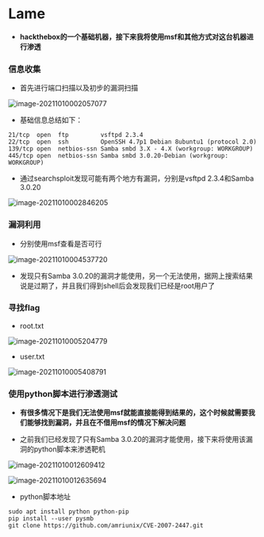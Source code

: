 # Lame

- **hackthebox的一个基础机器，接下来我将使用msf和其他方式对这台机器进行渗透**

### 信息收集

- 首先进行端口扫描以及初步的漏洞扫描

![image-20211010002057077](http://cdn.mxrblog.cn/image-20211010002057077.png)

- 基础信息总结如下：

```
21/tcp  open  ftp         vsftpd 2.3.4
22/tcp  open  ssh         OpenSSH 4.7p1 Debian 8ubuntu1 (protocol 2.0)
139/tcp open  netbios-ssn Samba smbd 3.X - 4.X (workgroup: WORKGROUP)
445/tcp open  netbios-ssn Samba smbd 3.0.20-Debian (workgroup: WORKGROUP)
```

- 通过searchsploit发现可能有两个地方有漏洞，分别是vsftpd 2.3.4和Samba  3.0.20

![image-20211010002846205](http://cdn.mxrblog.cn/image-20211010002846205.png)

### 漏洞利用



- 分别使用msf查看是否可行

![image-20211010004537720](http://cdn.mxrblog.cn/image-20211010004537720.png)

- 发现只有Samba  3.0.20的漏洞才能使用，另一个无法使用，据网上搜索结果说是过期了，并且我们得到shell后会发现我们已经是root用户了

### 寻找flag

- root.txt

![image-20211010005204779](http://cdn.mxrblog.cn/image-20211010005204779.png)



- user.txt

![image-20211010005408791](http://cdn.mxrblog.cn/image-20211010005408791.png)



### 使用python脚本进行渗透测试

- **有很多情况下是我们无法使用msf就能直接能得到结果的，这个时候就需要我们能够找到漏洞，并且在不借用msf的情况下解决问题**

- 之前我们已经发现了只有Samba  3.0.20的漏洞才能使用，接下来将使用该漏洞的python脚本来渗透靶机

![image-20211010012609412](http://cdn.mxrblog.cn/image-20211010012609412.png)

![image-20211010012635694](http://cdn.mxrblog.cn/image-20211010012635694.png)

- python脚本地址

```
sudo apt install python python-pip
pip install --user pysmb
git clone https://github.com/amriunix/CVE-2007-2447.git

```

